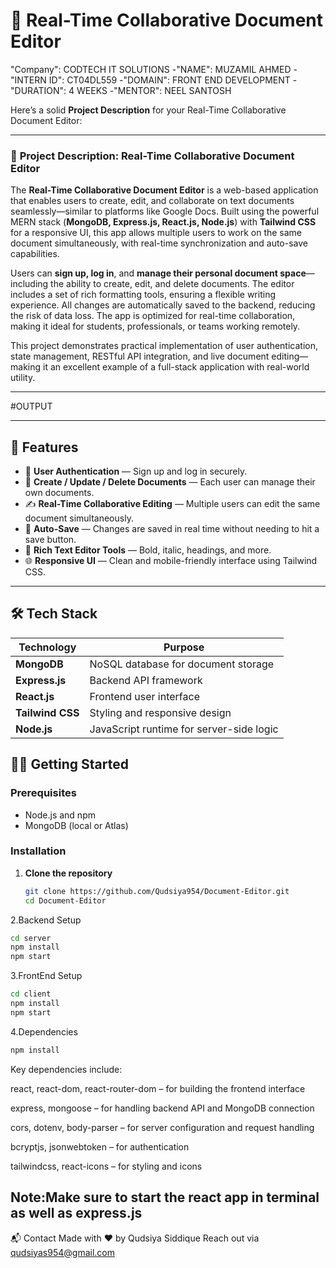  # 📝 Real-Time Collaborative Document Editor

 "Company": CODTECH IT SOLUTIONS -"NAME": MUZAMIL AHMED -"INTERN ID": CT04DL559 -"DOMAIN": FRONT END DEVELOPMENT -"DURATION": 4 WEEKS -"MENTOR": NEEL SANTOSH

 Here’s a solid **Project Description** for your Real-Time Collaborative Document Editor:

---

### 📝 **Project Description: Real-Time Collaborative Document Editor**

The **Real-Time Collaborative Document Editor** is a web-based application that enables users to create, edit, and collaborate on text documents seamlessly—similar to platforms like Google Docs. Built using the powerful MERN stack (**MongoDB, Express.js, React.js, Node.js**) with **Tailwind CSS** for a responsive UI, this app allows multiple users to work on the same document simultaneously, with real-time synchronization and auto-save capabilities.

Users can **sign up, log in**, and **manage their personal document space**—including the ability to create, edit, and delete documents. The editor includes a set of rich formatting tools, ensuring a flexible writing experience. All changes are automatically saved to the backend, reducing the risk of data loss. The app is optimized for real-time collaboration, making it ideal for students, professionals, or teams working remotely.

This project demonstrates practical implementation of user authentication, state management, RESTful API integration, and live document editing—making it an excellent example of a full-stack application with real-world utility.

---
#OUTPUT


---
## 🚀 Features

- 👥 **User Authentication** — Sign up and log in securely.
- 📄 **Create / Update / Delete Documents** — Each user can manage their own documents.
- ✍️ **Real-Time Collaborative Editing** — Multiple users can edit the same document simultaneously.
- 💾 **Auto-Save** — Changes are saved in real time without needing to hit a save button.
- 🎨 **Rich Text Editor Tools** — Bold, italic, headings, and more.
- 🌐 **Responsive UI** — Clean and mobile-friendly interface using Tailwind CSS.
---
## 🛠️ Tech Stack

| Technology  | Purpose                        |
|-------------|--------------------------------|
| **MongoDB** | NoSQL database for document storage |
| **Express.js** | Backend API framework |
| **React.js** | Frontend user interface |
| **Tailwind CSS** | Styling and responsive design |
| **Node.js** | JavaScript runtime for server-side logic |

## 🧑‍💻 Getting Started

### Prerequisites

- Node.js and npm
- MongoDB (local or Atlas)

### Installation

1. **Clone the repository**
   ```bash
   git clone https://github.com/Qudsiya954/Document-Editor.git
   cd Document-Editor
   ```
2.Backend Setup
   ```bash
   cd server
npm install
npm start
```
3.FrontEnd Setup
```bash
cd client
npm install
npm start
```
4.Dependencies
```bash
npm install
```
Key dependencies include:

react, react-dom, react-router-dom – for building the frontend interface

express, mongoose – for handling backend API and MongoDB connection

cors, dotenv, body-parser – for server configuration and request handling

bcryptjs, jsonwebtoken – for authentication

tailwindcss, react-icons – for styling and icons

Note:Make sure to start the react app in terminal as well as express.js
---

📬 Contact
Made with ❤️ by Qudsiya Siddique
Reach out via qudsiyas954@gmail.com
